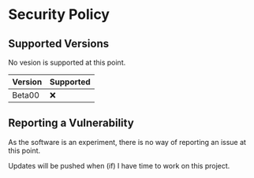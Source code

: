 # Security Policy

## Supported Versions

No vesion is supported at this point.

| Version | Supported          |
| ------- | ------------------ |
| Beta00  | :x: |


## Reporting a Vulnerability

As the software is an experiment, there is no way of reporting an issue at this point.

Updates will be pushed when (if) I have time to work on this project.
